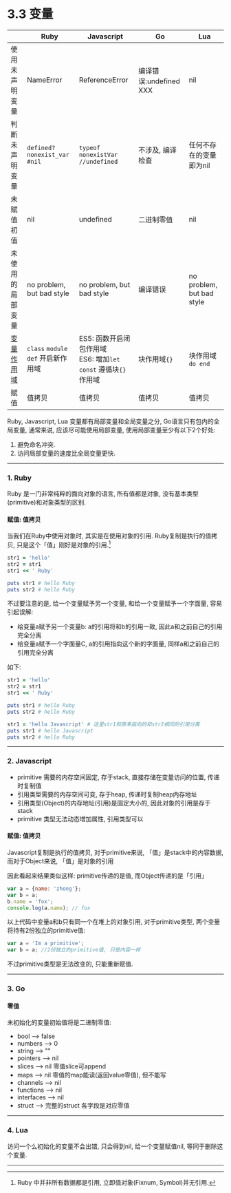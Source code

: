# 3.3 变量

|                                    | Ruby                                | Javascript                                                         | Go                     | Lua                       |
|------------------------------------|-------------------------------------|--------------------------------------------------------------------|------------------------|---------------------------|
| 使用未声明变量                     | NameError                           | ReferenceError                                                     | 编译错误:undefined XXX | nil                       |
| 判断未声明变量                     | `defined? nonexist_var #nil`        | `typeof nonexistVar //undefined`                                   | 不涉及, 编译检查       | 任何不存在的变量即为nil   |
| 未赋值初值                         | nil                                 | undefined                                                          | 二进制零值             | nil                       |
| 未使用的局部变量                   | no problem, but bad style           | no problem, but bad style                                          | 编译错误               | no problem, but bad style |
| [变量作用域](/chapter3/scope.html) | `class` `module` `def` 开启新作用域 | ES5: 函数开启闭包作用域<br>ES6: 增加`let` `const` 遵循块`{}`作用域 | 块作用域`{}`           | 块作用域`do end`          |
| 赋值                               | 值拷贝                              | 值拷贝                                                             | 值拷贝                 | 值拷贝                    |

Ruby, Javascript, Lua 变量都有局部变量和全局变量之分, Go语言只有包内的全局变量, 通常来说, 应该尽可能使用局部变量, 使用局部变量至少有以下2个好处:

1. 避免命名冲突.
2. 访问局部变量的速度比全局变量更快.

---

### 1. Ruby

Ruby 是一门非常纯粹的面向对象的语言, 所有值都是对象, 没有基本类型(primitive)和对象类型的区别.

#### 赋值: 值拷贝

当我们在Ruby中使用对象时, 其实是在使用对象的引用. Ruby复制是执行的值拷贝, 只是这个「值」刚好是对象的引用.[^注1]

```ruby
str1 = 'hello'
str2 = str1
str1 << ' Ruby'

puts str1 # hello Ruby
puts str2 # hello Ruby
```

不过要注意的是, 给一个变量赋予另一个变量, 和给一个变量赋予一个字面量, 容易引起误解:

* 给变量a赋予另一个变量b: a的引用将和b的引用一致, 因此a和之前自己的引用完全分离
* 给变量a赋予一个字面量C, a的引用指向这个新的字面量, 同样a和之前自己的引用完全分离

如下:

```ruby
str1 = 'hello'
str2 = str1
str1 << ' Ruby'

puts str1 # hello Ruby
puts str2 # hello Ruby

str1 = 'hello Javascript' # 这里str1和原来指向的和str2相同的引用分离
puts str1 # hello Javascript
puts str2 # hello Ruby
```

---

### 2. Javascript

* primitive 需要的内存空间固定, 存于stack, 直接存储在变量访问的位置, 传递时复制值
* 引用类型需要的内存空间可变, 存于heap, 传递时复制heap内存地址
* 引用类型(Object)的内存地址(引用)是固定大小的, 因此对象的引用是存于stack
* primitive 类型无法动态增加属性, 引用类型可以

#### 赋值: 值拷贝

Javascript复制是执行的值拷贝, 对于primitive来说, 「值」是stack中的内容数据, 而对于Object来说, 「值」是对象的引用

因此看起来结果类似这样: primitive传递的是值, 而Object传递的是「引用」

```javascript
var a = {name: 'zhong'};
var b = a;
b.name = 'fox';
console.log(a.name); // fox
```

以上代码中变量a和b只有同一个在堆上的对象引用, 对于primitive类型, 两个变量将持有2份独立的primitive值:

```javascript
var a = 'Im a primitive';
var b = a; //2份独立的primitive值, 只是内容一样
```

不过primitive类型是无法改变的, 只能重新赋值.

---

### 3. Go

#### 零值

未初始化的变量初始值将是二进制零值:

* bool       --> false
* numbers    --> 0
* string     --> ""
* pointers   --> nil
* slices     --> nil 零值slice可append
* maps       --> nil 零值的map能读(返回value零值), 但不能写
* channels   --> nil
* functions  --> nil
* interfaces --> nil
* struct     --> 完整的struct 各字段是对应零值

<!--

#### 赋值: 值拷贝

todo 尽量使用指针

-->

---

### 4. Lua

访问一个么初始化的变量不会出错, 只会得到nil, 给一个变量赋值nil, 等同于删除这个变量.

---

[^注1]: Ruby 中并非所有数据都是引用, 立即值对象(Fixnum, Symbol)并无引用.
